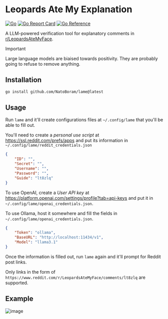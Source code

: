 # Leopards Ate My Explanation

[![Go](https://github.com/NatoBoram/lame/actions/workflows/go.yaml/badge.svg)](https://github.com/NatoBoram/lame/actions/workflows/go.yaml) [![Go Report Card](https://goreportcard.com/badge/github.com/NatoBoram/lame)](https://goreportcard.com/report/github.com/NatoBoram/lame) [![Go Reference](https://pkg.go.dev/badge/github.com/NatoBoram/lame.svg)](https://pkg.go.dev/github.com/NatoBoram/lame)

A LLM-powered verification tool for explanatory comments in [r/LeopardsAteMyFace](https://www.reddit.com/r/LeopardsAteMyFace).

> [!IMPORTANT]
>
> Large language models are biaised towards positivity. They are probably going to refuse to remove anything.

## Installation

```sh
go install github.com/NatoBoram/lame@latest
```

## Usage

Run `lame` and it'll create configurations files at `~/.config/lame` that you'll be able to fill out.

You'll need to create a _personal use script_ at <https://ssl.reddit.com/prefs/apps> and put its information in `~/.config/lame/reddit_credentials.json`

```json
{
	"ID": "",
	"Secret": "",
	"Username": "",
	"Password": "",
	"Guide": "lt8zlq"
}
```

To use OpenAI, create a _User API key_ at <https://platform.openai.com/settings/profile?tab=api-keys> and put it in `~/.config/lame/openai_credentials.json`.

To use Ollama, host it somewhere and fill the fields in `~/.config/lame/openai_credentials.json`.

```json
{
	"Token": "ollama",
	"BaseURL": "http://localhost:11434/v1",
	"Model": "llama3.1"
}
```

Once the information is filled out, run `lame` again and it'll prompt for Reddit post links.

Only links in the form of `https://www.reddit.com/r/LeopardsAteMyFace/comments/lt8zlq` are supported.

## Example

![image](https://github.com/user-attachments/assets/ecd6b2e8-2cc5-44a1-b867-8d1c38dba3c8)

